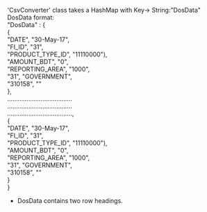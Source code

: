 'CsvConverter' class takes a HashMap with Key-> String:"DosData"  
DosData format:  
"DosData" : {  
  {  
     "DATE", "30-May-17",  
     "FI_ID", "31",  
     "PRODUCT_TYPE_ID", "11110000"),  
     "AMOUNT_BDT", "0",  
     "REPORTING_AREA", "1000",  
     "31", "GOVERNMENT",  
     "310158", ""  
  },  
  .....................................  
  .....................................  
  .....................................,  
  {  
     "DATE", "30-May-17",  
     "FI_ID", "31",  
     "PRODUCT_TYPE_ID", "11110000"),  
     "AMOUNT_BDT", "0",  
     "REPORTING_AREA", "1000",  
     "31", "GOVERNMENT",  
     "310158", ""  
  }  
}  
* DosData contains two row headings.  

